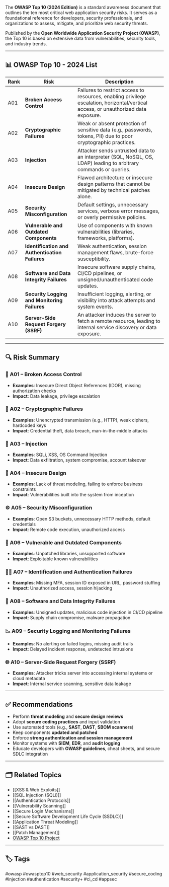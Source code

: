 The **OWASP Top 10 (2024 Edition)** is a standard awareness document that outlines the ten most critical web application security risks. It serves as a foundational reference for developers, security professionals, and organizations to assess, mitigate, and prioritize web security threats.

Published by the **Open Worldwide Application Security Project (OWASP)**, the Top 10 is based on extensive data from vulnerabilities, security tools, and industry trends.

---

## 📊 OWASP Top 10 - 2024 List

| Rank | Risk | Description |
|------|------|-------------|
| A01  | **Broken Access Control** | Failures to restrict access to resources, enabling privilege escalation, horizontal/vertical access, or unauthorized data exposure. |
| A02  | **Cryptographic Failures** | Weak or absent protection of sensitive data (e.g., passwords, tokens, PII) due to poor cryptographic practices. |
| A03  | **Injection** | Attacker sends untrusted data to an interpreter (SQL, NoSQL, OS, LDAP) leading to arbitrary commands or queries. |
| A04  | **Insecure Design** | Flawed architecture or insecure design patterns that cannot be mitigated by technical patches alone. |
| A05  | **Security Misconfiguration** | Default settings, unnecessary services, verbose error messages, or overly permissive policies. |
| A06  | **Vulnerable and Outdated Components** | Use of components with known vulnerabilities (libraries, frameworks, platforms). |
| A07  | **Identification and Authentication Failures** | Weak authentication, session management flaws, brute-force susceptibility. |
| A08  | **Software and Data Integrity Failures** | Insecure software supply chains, CI/CD pipelines, or unsigned/unauthenticated code updates. |
| A09  | **Security Logging and Monitoring Failures** | Insufficient logging, alerting, or visibility into attack attempts and system events. |
| A10  | **Server-Side Request Forgery (SSRF)** | An attacker induces the server to fetch a remote resource, leading to internal service discovery or data exposure. |

---

## 🔍 Risk Summary

### 🔐 A01 – Broken Access Control
- **Examples**: Insecure Direct Object References (IDOR), missing authorization checks
- **Impact**: Data leakage, privilege escalation

### 🔐 A02 – Cryptographic Failures
- **Examples**: Unencrypted transmission (e.g., HTTP), weak ciphers, hardcoded keys
- **Impact**: Credential theft, data breach, man-in-the-middle attacks

### 💉 A03 – Injection
- **Examples**: SQLi, XSS, OS Command Injection
- **Impact**: Data exfiltration, system compromise, account takeover

### 🧱 A04 – Insecure Design
- **Examples**: Lack of threat modeling, failing to enforce business constraints
- **Impact**: Vulnerabilities built into the system from inception

### ⚙️ A05 – Security Misconfiguration
- **Examples**: Open S3 buckets, unnecessary HTTP methods, default credentials
- **Impact**: Remote code execution, unauthorized access

### 🧬 A06 – Vulnerable and Outdated Components
- **Examples**: Unpatched libraries, unsupported software
- **Impact**: Exploitable known vulnerabilities

### 🧑‍💼 A07 – Identification and Authentication Failures
- **Examples**: Missing MFA, session ID exposed in URL, password stuffing
- **Impact**: Unauthorized access, session hijacking

### 🧾 A08 – Software and Data Integrity Failures
- **Examples**: Unsigned updates, malicious code injection in CI/CD pipeline
- **Impact**: Supply chain compromise, malware propagation

### 📉 A09 – Security Logging and Monitoring Failures
- **Examples**: No alerting on failed logins, missing audit trails
- **Impact**: Delayed incident response, undetected intrusions

### 🌐 A10 – Server-Side Request Forgery (SSRF)
- **Examples**: Attacker tricks server into accessing internal systems or cloud metadata
- **Impact**: Internal service scanning, sensitive data leakage

---

## ✅ Recommendations

- Perform **threat modeling** and **secure design reviews**
- Adopt **secure coding practices** and input validation
- Use automated tools (e.g., **SAST**, **DAST**, **SBOM scanners**)
- Keep components **updated and patched**
- Enforce **strong authentication and session management**
- Monitor systems with **SIEM**, **EDR**, and **audit logging**
- Educate developers with **OWASP guidelines**, cheat sheets, and secure SDLC integration
---

## 🗂 Related Topics

- [[XSS & Web Exploits]]
- [[SQL Injection (SQLi)]]
- [[Authentication Protocols]]
- [[Vulnerability Scanning]]
- [[Secure Login Mechanisms]]
- [[Secure Software Development Life Cycle (SSDLC)]]
- [[Application Threat Modeling]]
- [[SAST vs DAST]]
- [[Patch Management]]
- [OWASP Top 10 Project](https://owasp.org/www-project-top-ten/)

---

## 🏷 Tags

#owasp #owasptop10 #web_security #application_security #secure_coding #injection #authentication #security+ #ci_cd #appsec
